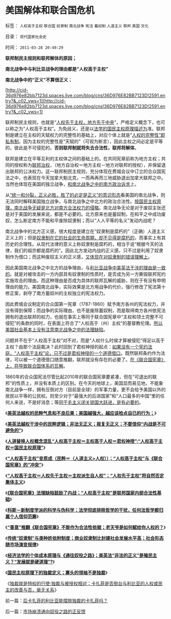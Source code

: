 # 美国解体和联合国危机

标签： `人权高于主权` `联合国` `奴隶制` `南北战争` `宪法` `蓄奴制` `人道主义` `联邦` `美国` `文化` 

目录： `现代国家社会史`

时间： `2011-03-28 20:49:29`

**联邦制民主规则和联邦解体的原因；**

**南北战争中与利比亚战争的理由都是“人权高于主权”**

**南北战争中的“正义”不算很正义**；

[http://cid-36d976e82bb7123d.spaces.live.com/blog/cns!36D976E82BB7123D!2591.entry?&_c02_vws=1](http://cid-36d976e82bb7123d.spaces.live.com/blog/cns!36D976E82BB7123D!2591.entry?&_c02_vws=1)

联邦制民主规则，也就是“[人权先于主权，地方先于中央](../../../2011/3/26/人权高于主权＝人权先于主权＝主权源于人权.md)”，严格定义概念下，也可以称之为“人权高于主权”。为免歧义，还是以[法学的国民主权原理描述为](../../../2011/3/25/基督教伦理“人权高于主权”的谬误.md)准。联邦制是建立在主权的天赋权力的完整性的基础上，对应个体上就是“[人权的完整性”即私有制](../../../2010/1/24/人权完整性对国家利益的价值.md)。因为主权的完整性是“天赋的”（可视为断言），因此主权之间必定是平等的，彼此是不可侵犯的。**否则联邦制就将失去合法性，联邦将解体**。

联邦是建立在平等互利的主权体之间的基础上的。在共同宪章前称为地方主权；共同的授权称为[联邦治权](../../../2010/11/4/最基本的法治要求是法权和治权分离，和特权；.md)，（地方自治权＝地方主权－地方对联邦的授权），并保留退出联邦的公决权力。这一联邦制民主规则，充分体现在费城会议中订立的合众国宪法之中，也表现在今天加拿大魁北克，一而再再而三地威胁退出加拿大联邦之中。当然也体现在美国的独立战争，[和南北战争之中的南方政治诉求](../../../2011/3/21/非法无正义！众神与将军！.md)上。

从[“统一和分裂，正义必胜，胜了的必定是正义”的意识形态](../../../2011/3/26/《联合国宪章》法理缺陷鼓励了内战.md)看美国的南北战争，则无法同时解释美国独立战争，与南北战争之中北方的政治合法性。[按国民主权原理，南北战争无疑是北方对南方合法权力的侵略](../../../2011/3/25/“人权高于主权”与《联合国宪章》的“冲突”.md)。南北战争无论是对于废奴主张还是对于美国的发展来说，都是不必要的。北方原来也是蓄奴制，在和平之中成功废奴，怎么断定南方不能和平废除奴隶制；而以“人人平等的名义”发动内战呢？

南北战争中的北方正义感，很大程度是建立在“奴隶制是腐朽的”（正确）人道主义正义上的；但是[奴隶制在它的社会的生命周期，却不见得是腐朽的](../../../2010/10/31/奴隶制比自由社会更有生产效率.md)，而事实上有其历史的合理性。从现代法律的意义上称奴隶制是腐朽的，相当于说“根据今天的法律，我们的祖宗都是腐朽的”。因此北方发动内战的正义感，只不过是利用了奴隶制作为借口；而这种废奴主义的正义感，[又体现在对奴隶制的错误理解上](../../../2011/3/17/为什么美国没有重蹈罗马帝国覆辙？.md)。

因此美国南北战争之中北方的战争理由，与[利比亚战争中美英法干涉的理由是一致的](../../../2011/3/22/美国在伊阿都合法，在利比亚不合法.md)。就是对被攻击的一方内部具有奴隶制的性质时，是否成为另一方撕毁联邦宪约实施攻击的理由。而这种理由是否成为具体的联邦瓦解的威胁，则在于有没有申明理由的能力。美国南北战争，实际效果是北方用战争的代价，强行修改了宪法第十修正案，剥夺了南方蓄奴州的主权独立的宪法权力。

因此费城会议制定的合众国第一宪章（1787-1860）赋予南方各州的宪法权力，并没有得到保障；而战争的实际理由，也不是废除蓄奴制，而是取缔南方各州依宪法拥有的退出联邦的权力，也就在事实上等同于联合国宪章中“主权和领土完整不可侵犯”的条款的同时，在表面上符合了“人权高于（州）主权”的基督教伦理。[所以美国社会基本上没有注意南北战争之中的法理缺陷](../../../2011/3/25/非法无正义；不要信仰“内战不可避免”；.md)。

问题并不在于“人权高于主权”对不对，而是“人权什么时侯才算被侵犯”得足以高于主权？由那个法庭裁决？此时回到了君权神授的起点：[如果没有一个宪约法庭，“人权高于主权”论，只不过是君权神授的一个道德借口](../../../2011/2/7/大刀向着鬼子们的头上砍去！.md)。既然联邦条约作为法律，可以被一个道德借口随意推翻，联邦就没有存在的必要了。[在《联合国宪章》上，将导致联合国体系的瓦解](../../../2011/3/26/《联合国宪章》法理缺陷鼓励了内战.md)。

1860年的合众国宪法尽管比起2010年的联合国宪章要紧凑，但在“可退出的联邦”的性质上，并没有本质上的区别。在今天的地球上，美国显而易见地，不能象南北战争一样，拥有压倒对方（目前是全球）的军事力量，更不会给予美国以外的居民以平等的公民权。则至少对于“最强大的后进国家”和“人口最多的中国”里的任何人来说，不是好消息；等[同于毛主义闭关锁国大跃进，是有必要的](../../../2009/9/30/中国是一个大国！.md)。

《[**美英法越权的民粹气息和不良后果；美国越强大，越应该检点自已的行为；**](../../../2011/3/24/美英法越权干涉利比亚的不良后果.md)》

《[**美英法越权干涉中的民粹逻辑；非法无正义；报复无正义；不要信仰“内战是不可避免的”**](../../../2011/3/25/非法无正义；不要信仰“内战不可避免”；.md)》

《[**人道替换人权概念混乱“人权高于主权＝主权高于人权＝君权神授”;“人权高于主权＝国民主权原理”**](../../../2011/3/25/基督教伦理“人权高于主权”的谬误.md)》

《[**“人权高于主权”变质成（民粹＝（人道主义>人权））；“人权高于主权”与《联合国宪章》的“冲突”**](../../../2011/3/25/“人权高于主权”与《联合国宪章》的“冲突”.md)》

《[**“人权高于主权＝人权先于主权＝主权派生自人权”；“人权先于主权”将自然否定集体主义**](../../../2011/3/26/人权高于主权＝人权先于主权＝主权源于人权.md)》

《[**《联合国宪章》法理缺陷鼓励了内战；“人权高于主权”是联邦国家内部合法性基础**](../../../2011/3/26/《联合国宪章》法理缺陷鼓励了内战.md)》

《[**科斯－新制度学派的科学与伪科学；法学彻底排除哲学的干扰，任何法哲学都归属个人信仰范筹**](../../../2011/3/26/经济法学（法科学）和法哲学.md)》

《[**“善意”推翻《联合国宪章》不能作为合法性依据；老天爷是如何赋给你人权的？**](../../../2011/3/27/“善意”推翻《联合国宪章》将推翻联合国.md)》

《[**传统“奴隶制”与类种姓依附制度；商业奴隶制比封建社会发展水平高；社会形态随市场演变规律**](../../../2011/3/27/奴隶制是对市场崩溃的适应.md)》

《[**经济法学的个体成本原理与《通往奴役之路》；美英法“非法的正义”是殖民主义？“发展就是硬道理”?**](../../../2011/3/27/美英法殖民主义是《通往奴役之路》.md)》

《[**国民主权原理下的独裁定义；寡头的领袖不是独裁**](../../../2011/3/27/国民主权原理下的独裁和寡头们的领袖.md)》

《[独裁就是特权的行使;独裁与被授权相对；卡扎菲是否倒台与利比亚的人权或民主的改善与否，毫无关系](../../../2011/3/28/后卡扎菲的利比亚能摆脱独裁的卡扎菲吗？.md)》



前一篇：[后卡扎菲的利比亚能摆脱独裁的卡扎菲吗？](../../../2011/3/28/后卡扎菲的利比亚能摆脱独裁的卡扎菲吗？.md)

后一篇：[市场崩溃通向奴役之路的正反馈](../../../2011/3/28/市场崩溃通向奴役之路的正反馈.md)
